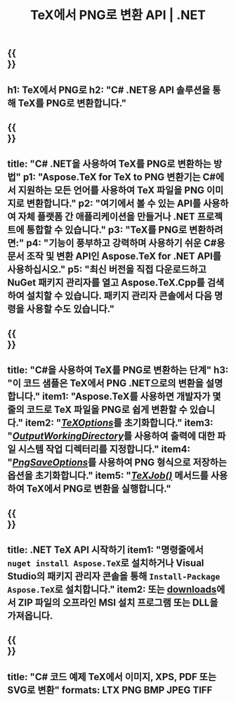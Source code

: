 ﻿---
translation: true
template: /_templates/_conversion-child-net.md
title: TeX에서 PNG로 변환 API | .NET
description: TeX에서 PNG로의 변환 기능. 이 온프레미스 .NET 라이브러리를 프로젝트에 통합하거나 크로스 플랫폼 애플리케이션을 사용하여 TeX를 PNG로 변환하십시오.
keywords: tex에서 png api net으로, tex2png는 C#을 통합합니다.
url: /net/conversion/tex-to-png/
family: tex
platformtag: net
feature: conversion
informat: TEX
outformat: PNG
otherformats: BMP JPEG TIFF PDF SVG XPS
---


{{<section banner>}}
---
h1: TeX에서 PNG로
h2: "C# .NET용 API 솔루션을 통해 TeX를 PNG로 변환합니다."
---

{{<section overview>}}
---
title: "C# .NET을 사용하여 TeX를 PNG로 변환하는 방법"
p1: "Aspose.TeX for TeX to PNG 변환기는 C#에서 지원하는 모든 언어를 사용하여 TeX 파일을 PNG 이미지로 변환합니다."
p2: "여기에서 볼 수 있는 API를 사용하여 자체 플랫폼 간 애플리케이션을 만들거나 .NET 프로젝트에 통합할 수 있습니다."
p3: "TeX를 PNG로 변환하려면:"
p4: "기능이 풍부하고 강력하며 사용하기 쉬운 C#용 문서 조작 및 변환 API인 Aspose.TeX for .NET API를 사용하십시오."
p5: "최신 버전을 직접 다운로드하고 NuGet 패키지 관리자를 열고 Aspose.TeX.Cpp를 검색하여 설치할 수 있습니다. 패키지 관리자 콘솔에서 다음 명령을 사용할 수도 있습니다."
---

{{<section feature1>}}
---
title: "C#을 사용하여 TeX를 PNG로 변환하는 단계"
h3: "이 코드 샘플은 TeX에서 PNG .NET으로의 변환을 설명합니다."
item1: "Aspose.TeX를 사용하면 개발자가 몇 줄의 코드로 TeX 파일을 PNG로 쉽게 변환할 수 있습니다."
item2: "[*TeXOptions*](https://reference.aspose.com/tex/net/aspose.tex/texoptions/)를 초기화합니다."
item3: "[*OutputWorkingDirectory*](https://reference.aspose.com/tex/net/aspose.tex/texoptions/outputworkingdirectory/)를 사용하여 출력에 대한 파일 시스템 작업 디렉터리를 지정합니다."
item4: "[*PngSaveOptions*](https://reference.aspose.com/tex/net/aspose.tex.presentation.image/pngsaveoptions/)를 사용하여 PNG 형식으로 저장하는 옵션을 초기화합니다."
item5: "[*TeXJob()*](https://reference.aspose.com/tex/net/aspose.tex/texjob/) 메서드를 사용하여 TeX에서 PNG로 변환을 실행합니다."
---

{{<section feature2>}}
---
title: .NET TeX API 시작하기
item1: "명령줄에서 ```nuget install Aspose.TeX```로 설치하거나 Visual Studio의 패키지 관리자 콘솔을 통해 ```Install-Package Aspose.TeX```로 설치합니다."
item2: 또는 [downloads](https://releases.aspose.com/tex/net)에서 ZIP 파일의 오프라인 MSI 설치 프로그램 또는 DLL을 가져옵니다.
---

{{<section widget>}}
---
title: "C# 코드 예제 TeX에서 이미지, XPS, PDF 또는 SVG로 변환"
formats: LTX PNG BMP JPEG TIFF
---
